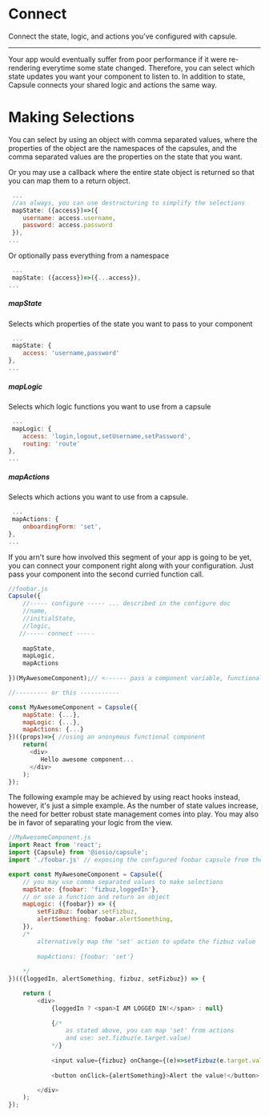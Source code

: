 
# Connect
Connect the state, logic, and actions you've configured with capsule.

---
Your app would eventually suffer from poor performance if it were re-rendering everytime some state changed. Therefore, you can select which state updates you want your component to listen to. In addition to state, Capsule connects your shared logic and actions the same way.

# Making Selections
You can select by using an object with comma separated values, where the properties of the object are the namespaces of the capsules, and the comma separated values are the properties on the state that you want.

Or you may use a callback where the entire state object is returned so that you can map them to a return object. 
```js
 ...
 //as always, you can use destructuring to simplify the selections
 mapState: ({access})=>({
    username: access.username,
    password: access.password
 }),
...
```
Or optionally pass everything from a namespace
```js
 ...
 mapState: ({access})=>({...access}),
...
```
##### mapState
Selects which properties of the state you want to pass to your component
```js
 ...
 mapState: {
    access: 'username,password'
},
...
```
##### mapLogic
Selects which logic functions you want to use from a capsule 
```js
 ...
 mapLogic: {
    access: 'login,logout,setUsername,setPassword',
    routing: 'route'
},
...
```
##### mapActions
Selects which actions you want to use from a capsule. 
```js
 ...
 mapActions: {
    onboardingForm: 'set',
},
...
```

If you arn't sure how involved this segment of your app is going to be yet, you can connect your component right along with your configuration. Just pass your component into the second curried function call.
```js
//foobar.js
Capsule({
    //----- configure ----- ... described in the configure doc
    //name,
    //initialState,
    //logic,
   //----- connect -----
   
    mapState,
    mapLogic,
    mapActions
   
})(MyAwesomeComponent);// <------ pass a component variable, functional component or even a React class

//--------- or this -----------

const MyAwesomeComponent = Capsule({
    mapState: {...},
    mapLogic: {...},
    mapActions: {...}
})((props)=>{ //using an anonymous functional component
    return(
      <div>
         Hello awesome component...
      </div>
    );
});

```

The following example may be achieved by using react hooks instead, however, it's just a simple example. As the number of state values increase, the need for better robust state management comes into play. You may also be in favor of separating your logic from the view. 

```js
//MyAwesomeComponent.js
import React from 'react';
import {Capsule} from '@iosio/capsule';
import './foobar.js' // exposing the configured foobar capsule from the example in configure.md

export const MyAwesomeComponent = Capsule({
    // you may use comma separated values to make selections 
    mapState: {foobar: 'fizbuz,loggedIn'},
    // or use a function and return an object
    mapLogic: ({foobar}) => ({
        setFizBuz: foobar.setFizbuz,
        alertSomething: foobar.alertSomething,
    }),
    /*
        alternatively map the 'set' action to update the fizbuz value
       
        mapActions: {foobar: 'set'}
        
    */
})(({loggedIn, alertSomething, fizbuz, setFizbuz}) => {

    return (
        <div>
            {loggedIn ? <span>I AM LOGGED IN!</span> : null}
            
            {/* 
                as stated above, you can map 'set' from actions
                and use: set.fizbuz(e.target.value) 
            */}
            
            <input value={fizbuz} onChange={(e)=>setFizbuz(e.target.value)}/>
            
            <button onClick={alertSomething}>Alert the value!</button>

        </div>
    );
});
```
